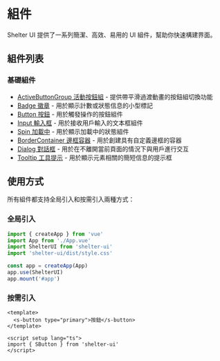 # 組件

Shelter UI 提供了一系列簡潔、高效、易用的 UI 組件，幫助你快速構建界面。

## 組件列表

### 基礎組件

- [ActiveButtonGroup 活動按鈕組](/components/active-button-group) - 提供帶平滑過渡動畫的按鈕組切換功能
- [Badge 徽章](/components/badge) - 用於顯示計數或狀態信息的小型標記
- [Button 按鈕](/components/button) - 用於觸發操作的按鈕組件
- [Input 輸入框](/components/input) - 用於接收用戶輸入的文本框組件
- [Spin 加載中](/components/spin) - 用於顯示加載中的狀態組件
- [BorderContainer 邊框容器](/components/border-container) - 用於創建具有自定義邊框的容器
- [Dialog 對話框](/components/dialog) - 用於在不離開當前頁面的情況下與用戶進行交互
- [Tooltip 工具提示](/components/tooltip) - 用於顯示元素相關的簡短信息的提示框

## 使用方式

所有組件都支持全局引入和按需引入兩種方式：

### 全局引入

```ts
import { createApp } from 'vue'
import App from './App.vue'
import ShelterUI from 'shelter-ui'
import 'shelter-ui/dist/style.css'

const app = createApp(App)
app.use(ShelterUI)
app.mount('#app')
```

### 按需引入

```vue
<template>
  <s-button type="primary">按鈕</s-button>
</template>

<script setup lang="ts">
import { SButton } from 'shelter-ui'
</script>
```
